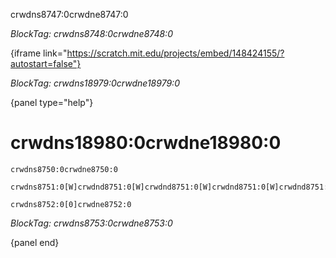 crwdns8747:0crwdne8747:0

*BlockTag: crwdns8748:0crwdne8748:0*

{iframe link="https://scratch.mit.edu/projects/embed/148424155/?autostart=false"}

*BlockTag: crwdns18979:0crwdne18979:0*

{panel type="help"}

# crwdns18980:0crwdne18980:0

<pre><code class="scratch:split:random">crwdns8750:0crwdne8750:0
</code></pre>

<pre><code class="scratch:split:random">crwdns8751:0[W]crwdnd8751:0[W]crwdnd8751:0[W]crwdnd8751:0[W]crwdnd8751:0[W]crwdne8751:0
</code></pre>

<pre><code class="scratch:split:random">crwdns8752:0[0]crwdne8752:0
</code></pre>

*BlockTag: crwdns8753:0crwdne8753:0*

{panel end}